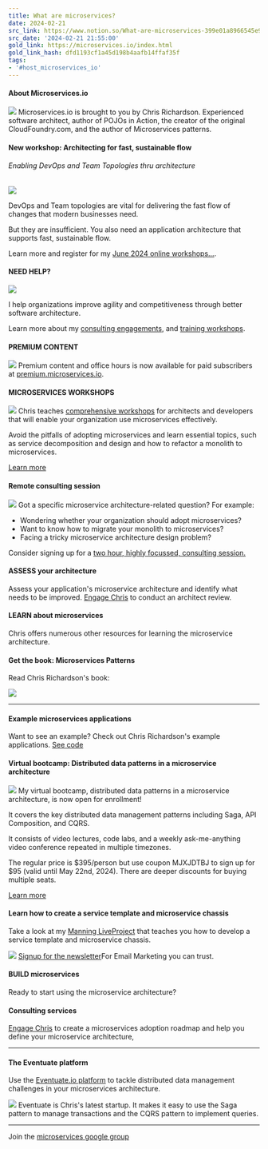 ```yaml
---
title: What are microservices?
date: 2024-02-21
src_link: https://www.notion.so/What-are-microservices-399e01a8966545e9b5adc8e38aadc0f4
src_date: '2024-02-21 21:55:00'
gold_link: https://microservices.io/index.html
gold_link_hash: dfd1193cf1a45d198b4aafb14ffaf35f
tags:
- '#host_microservices_io'
---
```



#### About Microservices.io


![](https://gravatar.com/avatar/a290a8643359e2495e1c6312e662012f)
Microservices.io is brought to you by Chris Richardson.
 Experienced software architect, author of POJOs in Action, the creator of the original CloudFoundry.com, and the author of Microservices patterns.
 


#### New workshop: Architecting for fast, sustainable flow


###### Enabling DevOps and Team Topologies thru architecture


![](/i/fast-flow/SuccessTriangle_Fast_Flow_Small.png)

 DevOps and Team topologies are vital for delivering the fast flow of changes that modern businesses need.
 


But they are insufficient.
 You also need an application architecture that supports fast, sustainable flow.
 



 Learn more and register for my [June 2024 online workshops...](https://chrisrichardson.net/training-architecting-for-fast-flow.html).
 


#### NEED HELP?


![](/i/posts/cxo-wondering.webp)

 I help organizations improve agility and competitiveness through better software architecture.
 



 Learn more about my [consulting engagements](https://chrisrichardson.net/consulting.html), and [training workshops](https://chrisrichardson.net/training.html).
 


#### PREMIUM CONTENT



![](/i/posts/premium-logo.png)
 Premium content and office hours is now available for paid subscribers at [premium.microservices.io](https://premium.microservices.io).

 
#### MICROSERVICES WORKSHOPS


![](/i/workshop-kata_small.jpg)
Chris teaches [comprehensive workshops](http://chrisrichardson.net/training.html) for architects and developers that will enable your organization use microservices effectively.
 



 Avoid the pitfalls of adopting microservices and learn essential topics, such as service decomposition and design and how to refactor a monolith to microservices.
 


[Learn more](http://chrisrichardson.net/training.html)
#### Remote consulting session


![](/i/posts/zoom-consulting.webp)
Got a specific microservice architecture-related question? For example:


* Wondering whether your organization should adopt microservices?
* Want to know how to migrate your monolith to microservices?
* Facing a tricky microservice architecture design problem?


Consider signing up for a [two hour, highly focussed, consulting session.](https://chrisrichardson.net/consulting-office-hours.html)


#### ASSESS your architecture



 Assess your application's microservice architecture and identify what needs to be improved. [Engage Chris](http://www.chrisrichardson.net/consulting.html) to conduct an architect review.


#### LEARN about microservices


Chris offers numerous other resources for learning the microservice architecture.



#### Get the book: Microservices Patterns



 Read Chris Richardson's book:

 [![](/i/Microservices-Patterns-Cover-published.png)](/book)



---


#### Example microservices applications


Want to see an example? Check out Chris Richardson's example applications.
 [See code](http://eventuate.io/exampleapps.html)



#### Virtual bootcamp: Distributed data patterns in a microservice architecture



![](/i/Chris_Speaking_Mucon_2018_a.jpg)
My virtual bootcamp, distributed data patterns in a microservice architecture, is now open for enrollment!


It covers the key distributed data management patterns including Saga, API Composition, and CQRS.


It consists of video lectures, code labs, and a weekly ask-me-anything video conference repeated in multiple timezones.


The regular price is $395/person but use coupon MJXJDTBJ to sign up for $95 (valid until May 22nd, 2024).
 There are deeper discounts for buying multiple seats.
 


[Learn more](https://chrisrichardson.net/virtual-bootcamp-distributed-data-management.html)




#### Learn how to create a service template and microservice chassis



 Take a look at my [Manning LiveProject](/post/patterns/2022/03/15/service-template-chassis-live-project.html) that teaches you how to develop a service template and microservice chassis.
 


![](/i/patterns/microservice-template-and-chassis/Microservice_chassis.png)
[Signup for the newsletter](http://visitor.r20.constantcontact.com/d.jsp?llr=ula8akwab&p=oi&m=1123470377332&sit=l6ktajjkb&f=15d9bba9-b33d-491f-b874-73a41bba8a76)For Email Marketing you can trust.
#### BUILD microservices



 Ready to start using the microservice architecture?

 #### Consulting services


[Engage Chris](http://www.chrisrichardson.net/consulting.html) to create a microservices adoption roadmap and help you define your microservice architecture, 




---


#### The Eventuate platform


Use the [Eventuate.io platform](https://eventuate.io) to tackle distributed data management challenges in your microservices architecture.


[![](https://eventuate.io/i/logo.gif)](https://eventuate.io)
Eventuate is Chris's latest startup. It makes it easy to use the Saga pattern to manage transactions and the CQRS pattern to implement queries.





---


Join the [microservices google group](https://groups.google.com/forum/#!forum/microservices)